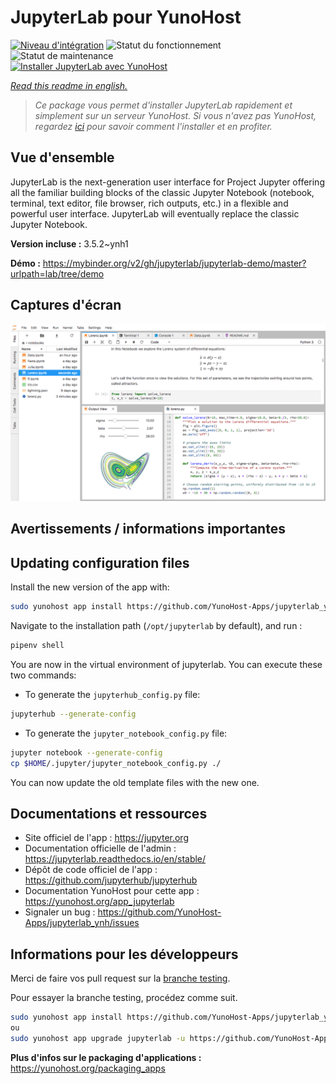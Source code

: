 <!--
N.B.: This README was automatically generated by https://github.com/YunoHost/apps/tree/master/tools/README-generator
It shall NOT be edited by hand.
-->

# JupyterLab pour YunoHost

[![Niveau d'intégration](https://dash.yunohost.org/integration/jupyterlab.svg)](https://dash.yunohost.org/appci/app/jupyterlab) ![Statut du fonctionnement](https://ci-apps.yunohost.org/ci/badges/jupyterlab.status.svg) ![Statut de maintenance](https://ci-apps.yunohost.org/ci/badges/jupyterlab.maintain.svg)  
[![Installer JupyterLab avec YunoHost](https://install-app.yunohost.org/install-with-yunohost.svg)](https://install-app.yunohost.org/?app=jupyterlab)

*[Read this readme in english.](./README.md)*

> *Ce package vous permet d'installer JupyterLab rapidement et simplement sur un serveur YunoHost.
Si vous n'avez pas YunoHost, regardez [ici](https://yunohost.org/#/install) pour savoir comment l'installer et en profiter.*

## Vue d'ensemble

JupyterLab is the next-generation user interface for Project Jupyter offering all the familiar building blocks of the classic Jupyter Notebook (notebook, terminal, text editor, file browser, rich outputs, etc.) in a flexible and powerful user interface. JupyterLab will eventually replace the classic Jupyter Notebook.


**Version incluse :** 3.5.2~ynh1

**Démo :** https://mybinder.org/v2/gh/jupyterlab/jupyterlab-demo/master?urlpath=lab/tree/demo

## Captures d'écran

![Capture d'écran de JupyterLab](./doc/screenshots/jupyterlab.png)

## Avertissements / informations importantes

## Updating configuration files

Install the new version of the app with:

```bash
sudo yunohost app install https://github.com/YunoHost-Apps/jupyterlab_ynh/tree/testing  
```

Navigate to the installation path (`/opt/jupyterlab` by default), and run :

```bash
pipenv shell
```

You are now in the virtual environment of jupyterlab. You can execute these two commands:

- To generate the `jupyterhub_config.py` file:

```bash
jupyterhub --generate-config
```

- To generate the `jupyter_notebook_config.py` file:

```bash
jupyter notebook --generate-config
cp $HOME/.jupyter/jupyter_notebook_config.py ./
```

You can now update the old template files with the new one.

## Documentations et ressources

* Site officiel de l'app : <https://jupyter.org>
* Documentation officielle de l'admin : <https://jupyterlab.readthedocs.io/en/stable/>
* Dépôt de code officiel de l'app : <https://github.com/jupyterhub/jupyterhub>
* Documentation YunoHost pour cette app : <https://yunohost.org/app_jupyterlab>
* Signaler un bug : <https://github.com/YunoHost-Apps/jupyterlab_ynh/issues>

## Informations pour les développeurs

Merci de faire vos pull request sur la [branche testing](https://github.com/YunoHost-Apps/jupyterlab_ynh/tree/testing).

Pour essayer la branche testing, procédez comme suit.

``` bash
sudo yunohost app install https://github.com/YunoHost-Apps/jupyterlab_ynh/tree/testing --debug
ou
sudo yunohost app upgrade jupyterlab -u https://github.com/YunoHost-Apps/jupyterlab_ynh/tree/testing --debug
```

**Plus d'infos sur le packaging d'applications :** <https://yunohost.org/packaging_apps>
